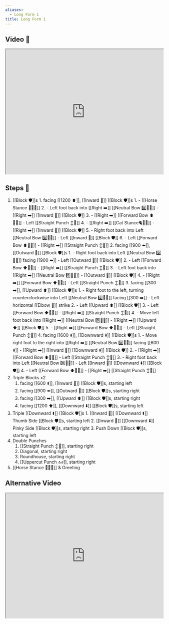 ```yaml
---
aliases:
  - Long Form 1
title: Long Form 1
---
```


## Video 🎥

<iframe src="https://www.youtube.com/embed/Kfz8FRR9-IE" width="100%" height="400"></iframe>

## Steps 👣

1. [[Block 🛡️]]s
	   1. facing [[1200 ⬆️]], [[Inward 🔽]] [[Block 🛡️]]s 
	       1. - [[Horse Stance 🏇🧍‍♂️]] 
		   2. - Left foot back into [[Right ➡️]] [[Neutral Bow 0️⃣🧍‍♂️]] 
            - [[Right ➡️]] [[Inward 🔽]] [[Block 🛡️]] 
		   3. - [[Right ➡️]] [[Forward Bow ⬆️🧍‍♂️]] 
		    - Left [[Straight Punch ↕️👊]] 
		   4. - [[Right ➡️]] [[Cat Stance🐈🧍‍♂️]] 
		    - [[Right ➡️]] [[Inward 🔽]] [[Block 🛡️]] 
		   5. - Right foot back into Left [[Neutral Bow 0️⃣🧍‍♂️]] 
		    - Left [[Inward 🔽]] [[Block 🛡️]] 
		   6. - Left [[Forward Bow ⬆️🧍‍♂️]] 
		    - [[Right ➡️]] [[Straight Punch ↕️👊]]
	   2. facing [[900 ⬅️]], [[Outward 🔼]] [[Block 🛡️]]s 
		   1. - Right foot back into Left [[Neutral Bow 0️⃣🧍‍♂️]] facing [[900 ⬅️]] 
		       - Left [[Outward 🔼]] [[Block 🛡️]] 
		   2. - Left [[Forward Bow ⬆️🧍‍♂️]] 
		       - [[Right ➡️]] [[Straight Punch ↕️👊]] 
		   3. - Left foot back into [[Right ➡️]] [[Neutral Bow 0️⃣🧍‍♂️]] 
			   - [[Outward 🔼]] [[Block 🛡️]] 
		   4. - [[Right ➡️]] [[Forward Bow ⬆️🧍‍♂️]] 
			   - Left [[Straight Punch ↕️👊]]
	   3. facing [[300 ➡️]], [[Upward ⬆️]] [[Block 🛡️]]s 
		   1. - Right foot to the left, turning counterclockwise into Left [[Neutral Bow 0️⃣🧍‍♂️]] facing [[300 ➡️]] 
			   - Left horizontal [[Elbow 💪]] strike 
		   2. - Left [[Upward ⬆️]] [[Block 🛡️]] 
		   3. - Left [[Forward Bow ⬆️🧍‍♂️]] 
			   - [[Right ➡️]] [[Straight Punch ↕️👊]] 
		   4. - Move left foot back into [[Right ➡️]] [[Neutral Bow 0️⃣🧍‍♂️]] 
			   - [[Right ➡️]] [[Upward ⬆️]] [[Block 🛡️]] 
		   5. - [[Right ➡️]] [[Forward Bow ⬆️🧍‍♂️]] 
			   - Left [[Straight Punch ↕️👊]]
	   4. facing [[600 ⬇️]], [[Downward ⬇️]] [[Block 🛡️]]s 
		   1. - Move right foot to the right into [[Right ➡️]] [[Neutral Bow 0️⃣🧍‍♂️]] facing [[600 ⬇️]] 
			   - [[Right ➡️]] [[Inward 🔽]] [[Downward ⬇️]] [[Block 🛡️]] 
		   2. - [[Right ➡️]] [[Forward Bow ⬆️🧍‍♂️]] 
			   - Left [[Straight Punch ↕️👊]] 
		   3. - Right foot back into Left [[Neutral Bow 0️⃣🧍‍♂️]] 
			   - Left [[Inward 🔽]] [[Downward ⬇️]] [[Block 🛡️]] 
		   4. - Left [[Forward Bow ⬆️🧍‍♂️]] 
			   - [[Right ➡️]] [[Straight Punch ↕️👊]]
3. Triple Blocks x2
	1. facing [[600 ⬇️]], [[Inward 🔽]] [[Block 🛡️]]s, starting left
	2. facing [[900 ⬅️]], [[Outward 🔼]] [[Block 🛡️]]s, starting right
	3. facing [[300 ➡️]], [[Upward ⬆️]] [[Block 🛡️]]s, starting right
	4. facing [[1200 ⬆️]], [[Downward ⬇️]] [[Block 🛡️]]s, starting left
4. Triple [[Downward ⬇️]] [[Block 🛡️]]s
	   1. [[Inward 🔽]] [[Downward ⬇️]] Thumb Side [[Block 🛡️]]s, starting left
	   2. [[Inward 🔽]] [[Downward ⬇️]] Pinky Side [[Block 🛡️]]s, starting right
	   3. Push Down [[Block 🛡️]]s, starting left
5. Double Punches
	1. [[Straight Punch ↕️👊]], starting right
	2. Diagonal, starting right
	3. Roundhouse, starting right
	4. [[Uppercut Punch 🔝✊]], starting right
6. [[Horse Stance 🏇🧍‍♂️]] & Greeting

## Alternative Video

<iframe src="https://www.youtube.com/embed/ZtmvWpdK84E" width="100%" height="400"></iframe>
